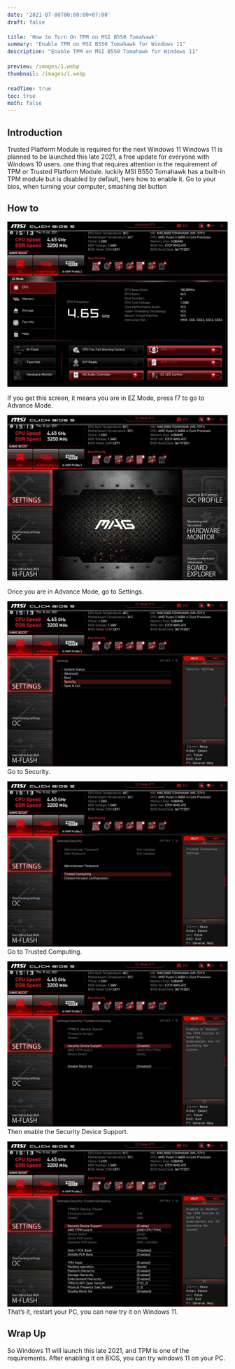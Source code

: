 ```yaml
---
date: '2021-07-08T00:00:00+07:00'
draft: false

title: 'How to Turn On TPM on MSI B550 Tomahawk'
summary: "Enable TPM on MSI B550 Tomahawk for Windows 11"
description: "Enable TPM on MSI B550 Tomahawk for Windows 11"

preview: /images/1.webp
thumbnail: /images/1.webp

readTime: true
toc: true
math: false
---
```


## Introduction
Trusted Platform Module is required for the next Windows 11
Windows 11 is planned to be launched this late 2021, a free update for everyone with Windows 10 users. one thing that requires attention is the requirement of TPM or Trusted Platform Module. luckily MSI B550 Tomahawk has a built-in TPM module but is disabled by default, here how to enable it.
Go to your bios, when turning your computer, smashing del button

## How to

![EZ Mode](images/1.webp)

If you get this screen, it means you are in EZ Mode, press f7 to go to Advance Mode.

![Advance Mode](images/2.webp)

Once you are in Advance Mode, go to Settings.

![Security setting](images/3.webp)
Go to Security.

![](images/4.webp)
Go to Trusted Computing.

![](images/5.webp)
Then enable the Security Device Support.

![](images/6.webp)
That’s it, restart your PC, you can now try it on Windows 11.

## Wrap Up
So Windows 11 will launch this late 2021, and TPM is one of the requirements. After enabling it on BIOS, you can try windows 11 on your PC.